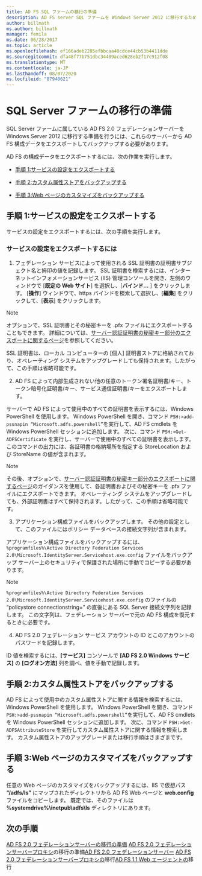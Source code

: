 ```yaml
---
title: AD FS SQL ファームの移行の準備
description: AD FS server SQL ファームを Windows Server 2012 に移行するための準備について説明します。
author: billmath
ms.author: billmath
manager: femila
ms.date: 06/28/2017
ms.topic: article
ms.openlocfilehash: ef166adeb2285efbbcaa40cdce44cb53b4411dde
ms.sourcegitcommit: dfa48f77b751dbc34409aced628eb2f17c912f08
ms.translationtype: MT
ms.contentlocale: ja-JP
ms.lasthandoff: 08/07/2020
ms.locfileid: "87940621"
---
```

# <a name="prepare-to-migrate-a-sql-server-farm"></a>SQL Server ファームの移行の準備
 SQL Server ファームに属している AD FS 2.0 フェデレーションサーバーを Windows Server 2012 に移行する準備を行うには、これらのサーバーから AD FS 構成データをエクスポートしてバックアップする必要があります。

 AD FS の構成データをエクスポートするには、次の作業を実行します。

-   [手順 1:サービスの設定をエクスポートする](#step-1-export-service-settings)

-   [手順 2:カスタム属性ストアをバックアップする](#step-2-back-up-custom-attribute-stores)

-   [手順 3:Web ページのカスタマイズをバックアップする](#step-3-back-up-webpage-customizations)

## <a name="step-1-export-service-settings"></a>手順 1:サービスの設定をエクスポートする
 サービスの設定をエクスポートするには、次の手順を実行します。

### <a name="to-export-service-settings"></a>サービスの設定をエクスポートするには

1.  フェデレーション サービスによって使用される SSL 証明書の証明書サブジェクト名と拇印の値を記録します。 SSL 証明書を検索するには、インターネットインフォメーションサービス (IIS) 管理コンソールを開き、左側のウィンドウで [**既定の Web サイト**] を選択し、[**バインド...** ] をクリックします。 [**操作**] ウィンドウで、https バインドを検索して選択し、[**編集**] をクリックして、[**表示**] をクリックします。

> [!NOTE]
>  オプションで、SSL 証明書とその秘密キーを .pfx ファイルにエクスポートすることもできます。 詳細については、[サーバー認証証明書の秘密キー部分のエクスポートに関するページ](Export-the-Private-Key-Portion-of-a-Server-Authentication-Certificate.md)を参照してください。
>
>  SSL 証明書は、ローカル コンピューターの [個人] 証明書ストアに格納されており、オペレーティング システムをアップグレードしても保持されます。したがって、この手順は省略可能です。

2. AD FS によって内部生成されない他の任意のトークン署名証明書/キー、トークン暗号化証明書/キー、サービス通信証明書/キーをエクスポートします。

サーバーで AD FS によって使用中のすべての証明書を表示するには、Windows PowerShell を使用します。 Windows PowerShell を開き、コマンド `PSH:>add-pssnapin “Microsoft.adfs.powershell”`を実行して、AD FS cmdlets を Windows PowerShell セッションに追加します。 次に、コマンド `PSH:>Get-ADFSCertificate` を実行し、サーバーで使用中のすべての証明書を表示します。 このコマンドの出力には、各証明書の格納場所を指定する StoreLocation および StoreName の値が含まれます。

> [!NOTE]
>  その後、オプションで、[サーバー認証証明書の秘密キー部分のエクスポートに関するページ](Export-the-Private-Key-Portion-of-a-Server-Authentication-Certificate.md)のガイダンスを使用して、各証明書およびその秘密キーを .pfx ファイルにエクスポートできます。 オペレーティング システムをアップグレードしても、外部証明書はすべて保持されます。したがって、この手順は省略可能です。

3. アプリケーション構成ファイルをバックアップします。 その他の設定として、このファイルにはポリシー データベースの接続文字列が含まれます。

アプリケーション構成ファイルをバックアップするには、`%programfiles%\Active Directory Federation Services 2.0\Microsoft.IdentityServer.Servicehost.exe.config` ファイルをバックアップ サーバー上のセキュリティで保護された場所に手動でコピーする必要があります。

> [!NOTE]
>  `%programfiles%\Active Directory Federation Services 2.0\Microsoft.IdentityServer.Servicehost.exe.config` のファイルの “policystore connectionstring=” の直後にある SQL Server 接続文字列を記録します。 この文字列は、フェデレーション サーバーで元の AD FS 構成を復元するときに必要です。

4. AD FS 2.0 フェデレーション サービス アカウントの ID とこのアカウントのパスワードを記録します。

ID 値を検索するには、**[サービス]** コンソールで **[AD FS 2.0 Windows サービス]** の **[ログオン方法]** 列を調べ、値を手動で記録します。

## <a name="step-2-back-up-custom-attribute-stores"></a>手順 2:カスタム属性ストアをバックアップする
 AD FS によって使用中のカスタム属性ストアに関する情報を検索するには、Windows PowerShell を使用します。 Windows PowerShell を開き、コマンド `PSH:>add-pssnapin “Microsoft.adfs.powershell”`を実行して、AD FS cmdlets を Windows PowerShell セッションに追加します。 次に、コマンド `PSH:>Get-ADFSAttributeStore` を実行してカスタム属性ストアに関する情報を検索します。 カスタム属性ストアのアップグレードまたは移行手順はさまざまです。

## <a name="step-3-back-up-webpage-customizations"></a>手順 3:Web ページのカスタマイズをバックアップする
 任意の Web ページのカスタマイズをバックアップするには、IIS で仮想パス **“/adfs/ls”** にマップされたディレクトリから AD FS Web ページと **web.config** ファイルをコピーします。 既定では、そのファイルは **%systemdrive%\inetpub\adfs\ls** ディレクトリにあります。

## <a name="next-steps"></a>次の手順
 [AD FS 2.0 フェデレーションサーバーの移行の準備](prepare-to-migrate-ad-fs-fed-server.md) [AD FS 2.0 フェデレーションサーバープロキシ](prepare-to-migrate-ad-fs-fed-proxy.md)の移行の準備[AD FS 2.0 フェデレーションサーバー](migrate-the-ad-fs-fed-server.md) [AD FS 2.0 フェデレーションサーバープロキシの](migrate-the-ad-fs-2-fed-server-proxy.md)移行[AD FS 1.1 Web エージェントの](migrate-the-ad-fs-web-agent.md)移行